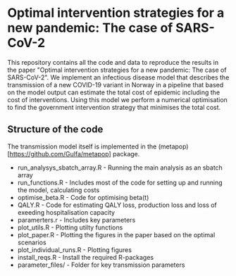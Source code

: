 # Optimal intervention strategies for a new pandemic: The case of SARS-CoV-2

This repository contains all the code and data to reproduce the results in the paper "Optimal intervention strategies for a new pandemic:  The case of SARS-CoV-2". We implement an infectious disease model that describes the transmission of a new COVID-19 variant in Norway in a pipeline that based on the model output can estimate the total cost of epidemic including the cost of interventions. Using this model we perform a numerical optimisation to find the government intervention strategy that minimises the total cost. 
## Structure of the code

The transmission model itself is implemented in the (metapop)[https://github.com/Gulfa/metapop] package. 
- run_analysys_sbatch_array.R - Running the main analysis as an sbatch array
- run_functions.R - Includes most of the code for setting up and running the model, calculating costs
- optimise_beta.R - Code for optimising beta(t)
- QALY.R - Code for estimating QALY loss, production loss and loss of exeeding hospitalisation capacity
- paramerters.r - Includes key parameters
- plot_utils.R - Plotting utilty functions
- plot_paper.R - Plotting the figures in the paper based on the optimal scenarios
- plot_individual_runs.R - Plotting figures
- install_reqs.R - Install the required R-packages
- parameter_files/ - Folder for key transmission parameters
